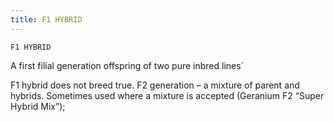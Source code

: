 ```yaml
---
title: F1 HYBRID
---
```

`F1 HYBRID`

A first filial generation offspring of two pure inbred lines`

F1 hybrid does not breed true.  F2 generation – a mixture of parent and hybrids.  Sometimes used where a mixture is accepted (Geranium F2 “Super Hybrid Mix”);
